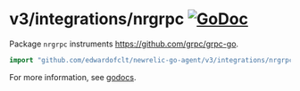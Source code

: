 # v3/integrations/nrgrpc [![GoDoc](https://godoc.org/github.com/edwardofclt/newrelic-go-agent/v3/integrations/nrgrpc?status.svg)](https://godoc.org/github.com/edwardofclt/newrelic-go-agent/v3/integrations/nrgrpc)

Package `nrgrpc` instruments https://github.com/grpc/grpc-go.

```go
import "github.com/edwardofclt/newrelic-go-agent/v3/integrations/nrgrpc"
```

For more information, see
[godocs](https://godoc.org/github.com/edwardofclt/newrelic-go-agent/v3/integrations/nrgrpc).
